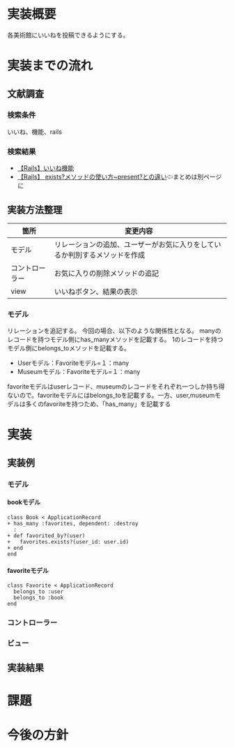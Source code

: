 # 実装概要
各美術館にいいねを投稿できるようにする。

# 実装までの流れ
## 文献調査
### 検索条件
いいね、機能、rails

### 検索結果
- [【Rails】いいね機能](https://zenn.dev/ganmo3/articles/c071ba9aecaa51)
- [【Rails】 exists?メソッドの使い方~present?との違い](https://pikawaka.com/rails/exists)⇦まとめは別ページに

## 実装方法整理

|箇所|変更内容|
|--|--|
|モデル|リレーションの追加、ユーザーがお気に入りをしているか判別するメソッドを作成|
|コントローラー|お気に入りの削除メソッドの追記|
|view|いいねボタン、結果の表示|

### モデル
リレーションを追記する。
今回の場合、以下のような関係性となる。
manyのレコードを持つモデル側にhas_manyメソッドを記載する。
1のレコードを持つモデル側にbelongs_toメソッドを記載する。

- Userモデル：Favoriteモデル=１：many
- Museumモデル：Favoriteモデル=１：many

favoriteモデルはuserレコード、museumのレコードをそれぞれ一つしか持ち得ないので。favoriteモデルにはbelongs_toを記載する。一方、user,museumモデルは多くのfavoriteを持つため、「has_many」を記載する




# 実装
## 実装例
### モデル
#### bookモデル
```
class Book < ApplicationRecord
+ has_many :favorites, dependent: :destroy
  :
+ def favorited_by?(user)
+   favorites.exists?(user_id: user.id)
+ end
end
```


#### favoriteモデル
```
class Favorite < ApplicationRecord
  belongs_to :user
  belongs_to :book
end
```

### コントローラー
### ビュー




## 実装結果

# 課題

# 今後の方針
